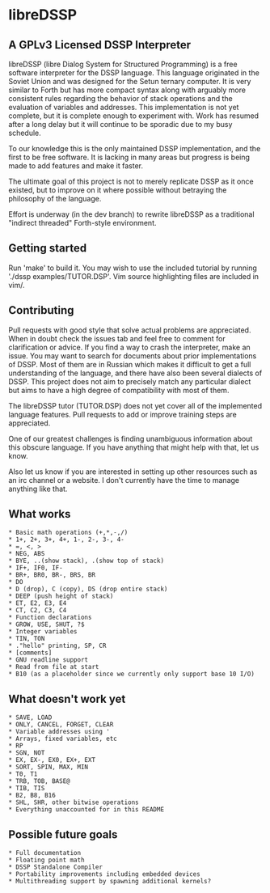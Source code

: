# libreDSSP
## A GPLv3 Licensed DSSP Interpreter

libreDSSP (libre Dialog System for Structured Programming) is a free software interpreter for the DSSP language. This language originated in the Soviet Union and was designed for the Setun ternary computer. It is very similar to Forth but has more compact syntax along with arguably more consistent rules regarding the behavior of stack operations and the evaluation of variables and addresses. This implementation is not yet complete, but it is complete enough to experiment with. Work has resumed after a long delay but it will continue to be sporadic due to my busy schedule.

To our knowledge this is the only maintained DSSP implementation, and the first to be free software. It is lacking in many areas but progress is being made to add features and make it faster.

The ultimate goal of this project is not to merely replicate DSSP as it once existed, but to improve on it where possible without betraying the philosophy of the language.

Effort is underway (in the dev branch) to rewrite libreDSSP as a traditional "indirect threaded" Forth-style environment.

## Getting started
Run 'make' to build it. You may wish to use the included tutorial by running './dssp examples/TUTOR.DSP'.
Vim source highlighting files are included in vim/.

## Contributing
Pull requests with good style that solve actual problems are appreciated. When in doubt check the issues tab and feel free to comment for clarification or advice. If you find a way to crash the interpreter, make an issue. You may want to search for documents about prior implementations of DSSP. Most of them are in Russian which makes it difficult to get a full understanding of the language, and there have also been several dialects of DSSP. This project does not aim to precisely match any particular dialect but aims to have a high degree of compatibility with most of them.

The libreDSSP tutor (TUTOR.DSP) does not yet cover all of the implemented language features. Pull requests to add or improve training steps are appreciated.

One of our greatest challenges is finding unambiguous information about this obscure language. If you have anything that might help with that, let us know.

Also let us know if you are interested in setting up other resources such as an irc channel or a website. I don't currently have the time to manage anything like that.

## What works
	* Basic math operations (+,*,-,/)
	* 1+, 2+, 3+, 4+, 1-, 2-, 3-, 4-
	* =, <, >
	* NEG, ABS
	* BYE, ..(show stack), .(show top of stack)
	* IF+, IF0, IF-
	* BR+, BR0, BR-, BRS, BR
	* DO
	* D (drop), C (copy), DS (drop entire stack)
	* DEEP (push height of stack)
	* ET, E2, E3, E4
	* CT, C2, C3, C4
	* Function declarations
	* GROW, USE, SHUT, ?$
	* Integer variables
	* TIN, TON
	* ."hello" printing, SP, CR
	* [comments]
	* GNU readline support
	* Read from file at start
	* B10 (as a placeholder since we currently only support base 10 I/O)

## What doesn't work yet
	* SAVE, LOAD
	* ONLY, CANCEL, FORGET, CLEAR
	* Variable addresses using '
	* Arrays, fixed variables, etc
	* RP
	* SGN, NOT
	* EX, EX-, EX0, EX+, EXT
	* SORT, SPIN, MAX, MIN
	* T0, T1
	* TRB, TOB, BASE@
	* TIB, TIS
	* B2, B8, B16
	* SHL, SHR, other bitwise operations
	* Everything unaccounted for in this README

## Possible future goals
	* Full documentation
	* Floating point math
	* DSSP Standalone Compiler
	* Portability improvements including embedded devices
	* Multithreading support by spawning additional kernels?
